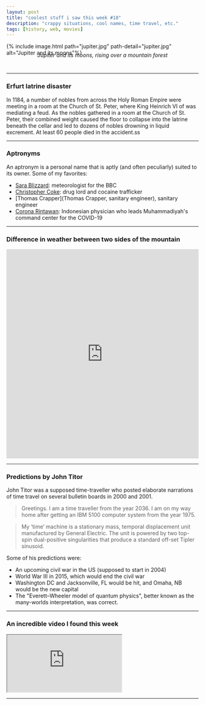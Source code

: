 ```yaml
---
layout: post
title: "coolest stuff i saw this week #18"
description: "crappy situations, cool names, time travel, etc."
tags: [history, web, movies]
---
```


{% include image.html path="jupiter.jpg" path-detail="jupiter.jpg" alt="Jupiter and its moons"%}
<p style="margin:0; text-align: center;margin: 0;top: -25px;position: relative;"><em>Jupiter and its moons, rising over a mountain forest</em></p>
  
---

### **Erfurt latrine disaster**

In 1184, a number of nobles from across the Holy Roman Empire were meeting in a room at the Church of St. Peter, where King Heinrich VI of was mediating a feud. As the nobles gathered in a room at the Church of St. Peter, their combined weight caused the floor to collapse into the latrine beneath the cellar and led to dozens of nobles drowning in liquid excrement. At least 60 people died in the accident.ss

---

### **Aptronyms**

An aptronym is a personal name that is aptly (and often peculiarly) suited to its owner. Some of my favorites:

* [Sara Blizzard](https://en.wikipedia.org/wiki/Sara_Blizzard): meteorologist for the BBC
* [Christopher Coke](https://en.wikipedia.org/wiki/Sara_Blizzard): drug lord and cocaine trafficker
* [Thomas Crapper](Thomas Crapper, sanitary engineer), sanitary engineer
* [Corona Rintawan](https://en.wikipedia.org/wiki/Corona_Rintawan):  Indonesian physician who leads Muhammadiyah's command center for the COVID-19

---

### **Difference in weather between two sides of the mountain**

<div style='position:relative; padding-bottom:calc(100.00% + 44px)'><iframe src='https://gfycat.com/ifr/celebratedwarpedankolewatusi?autoplay=0' frameborder='0' scrolling='no' width='100%' height='100%' style='position:absolute;top:0;left:0;' allowfullscreen></iframe></div>  

---

### **Predictions by John Titor**

John Titor was a supposed time-traveller who posted elaborate narrations of time travel on several bulletin boards in 2000 and 2001. 
> Greetings. I am a time traveller from the year 2036. I am on my way home after getting an IBM 5100 computer system from the year 1975.

>My ‘time’ machine is a stationary mass, temporal displacement unit manufactured by General Electric. The unit is powered by two top-spin dual-positive singularities that produce a standard off-set Tipler sinusoid.

Some of his predictions were:
* An upcoming civil war in the US (supposed to start in 2004)
* World War III in 2015, which would end the civil war
* Washington DC and Jacksonville, FL would be hit, and Omaha, NB would be the new capital
* The "Everett–Wheeler model of quantum physics", better known as the many-worlds interpretation, was correct. 

---
### **An incredible video I found this week**

<div class="embed-responsive embed-responsive-16by9">
<iframe src="https://www.youtube.com/embed/v3MtBE37wHY?modestbranding=1&autohide=1&showinfo=0&controls=1" allowfullscreen></iframe>
</div>

---

  

